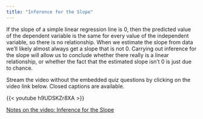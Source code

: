 ```yaml
---
title: "Inference for the Slope"
---
```


If the slope of a simple linear regression line is 0, then the predicted value of the dependent variable is the same for every value of the independent variable, so there is no relationship. When we estimate the slope from data we’ll likely almost always get a slope that is not 0. Carrying out inference for the slope will allow us to conclude whether there really is a linear relationship, or whether the fact that the estimated slope isn’t 0 is just due to chance.

Stream the video without the embedded quiz questions by clicking on the video link below. Closed captions are available.

{{< youtube h9UDSKZr8XA >}}

[Notes on the video: Inference for the Slope](../12-4-Inference-for-the-Slope.pdf)